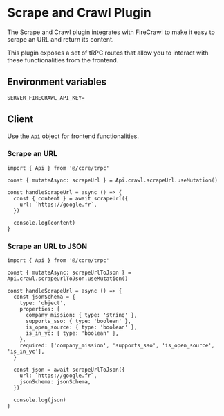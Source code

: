 # Scrape and Crawl Plugin

The Scrape and Crawl plugin integrates with FireCrawl to make it easy to scrape an URL and return its content.

This plugin exposes a set of tRPC routes that allow you to interact with these functionalities from the frontend.

## Environment variables

```.env
SERVER_FIRECRAWL_API_KEY=
```

## Client

Use the `Api` object for frontend functionalities.

### Scrape an URL

```tsx
import { Api } from '@/core/trpc'

const { mutateAsync: scrapeUrl } = Api.crawl.scrapeUrl.useMutation()

const handleScrapeUrl = async () => {
  const { content } = await scrapeUrl({
    url: `https://google.fr`,
  })

  console.log(content)
}
```

### Scrape an URL to JSON

```tsx
import { Api } from '@/core/trpc'

const { mutateAsync: scrapeUrlToJson } = Api.crawl.scrapeUrlToJson.useMutation()

const handleScrapeUrl = async () => {
  const jsonSchema = {
    type: 'object',
    properties: {
      company_mission: { type: 'string' },
      supports_sso: { type: 'boolean' },
      is_open_source: { type: 'boolean' },
      is_in_yc: { type: 'boolean' },
    },
    required: ['company_mission', 'supports_sso', 'is_open_source', 'is_in_yc'],
  }

  const json = await scrapeUrlToJson({
    url: `https://google.fr`,
    jsonSchema: jsonSchema,
  })

  console.log(json)
}
```
